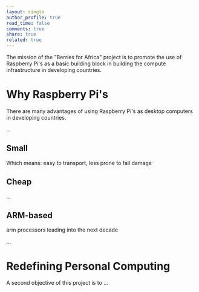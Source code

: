 ```yaml
---
layout: single
author_profile: true
read_time: false
comments: true
share: true
related: true
---
```


The mission of the "Berries for Africa" project is to promote the use of Raspberry Pi's as a basic building block in building the compute infrastructure in developing countries.



# Why Raspberry Pi's

There are many advantages of using Raspberry Pi's as desktop computers in developing countries.

...


## Small

Which means: easy to transport, less prone to fall damage

## Cheap

...


## ARM-based

arm processors leading into the next decade
 

...

# Redefining Personal Computing

A second objective of this project is to ...



